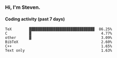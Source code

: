 ### Hi, I'm Steven.

#### Coding activity (past 7 days)
```
TeX        ▓▓▓▓▓▓▓▓▓▓▓▓▓▓▓▓▓▓▓▓▓▓▓▓▓▓▓▓▓▓  86.25%
C          ▓                                4.77%
other      ▓                                3.09%
BibTeX                                      2.60%
C++                                         1.65%
Text only                                   1.63%
```
